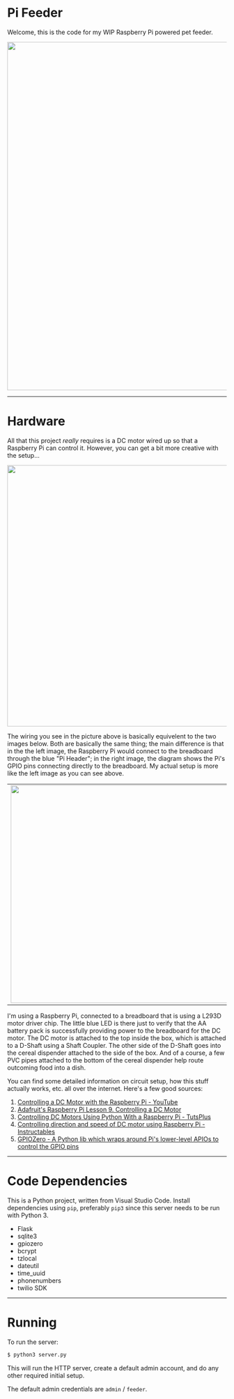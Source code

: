 # Pi Feeder

Welcome, this is the code for my WIP Raspberry Pi powered pet feeder.

<img src="https://raw.githubusercontent.com/afollestad/pi-feeder/master/art/webdashboard.png" width="800" />

---

# Hardware

All that this project *really* requires is a DC motor wired up so that a Raspberry Pi can control it. However, you can get a bit more creative with the setup...

<img src="https://raw.githubusercontent.com/afollestad/pi-feeder/master/art/pifeederhardware.jpg" width="600" />

The wiring you see in the picture above is basically equivelent to the two images below. Both are basically the same thing; the main difference is that in the 
the left image, the Raspberry Pi would connect to the breadboard through the blue "Pi Header"; in the right image, the diagram shows the Pi's GPIO pins connecting 
directly to the breadboard. My actual setup is more like the left image as you can see above.

<table>
<tr>
<td><img src="https://raw.githubusercontent.com/afollestad/pi-feeder/master/art/breadboardsetup.png" width="500" /></td>
<td><img src="https://raw.githubusercontent.com/afollestad/pi-feeder/master/art/breadboardsetup2.png" width="500" /></td>
</tr>
</table>

I'm using a Raspberry Pi, connected to a breadboard that is using a L293D motor driver chip. The little blue LED is there just to verify 
that the AA battery pack is successfully providing power to the breadboard for the DC motor. The DC motor is attached to the top inside the box, 
which is attached to a D-Shaft using a Shaft Coupler. The other side of the D-Shaft goes into the cereal dispender attached to the side of the box. 
And of a course, a few PVC pipes attached to the bottom of the cereal dispender help route outcoming food into a dish.

You can find some detailed information on circuit setup, how this stuff actually works, etc. all over the internet. Here's a few good sources:

1. [Controlling a DC Motor with the Raspberry Pi - YouTube](https://www.youtube.com/watch?v=W7cV9_W12sM)
2. [Adafruit's Raspberry Pi Lesson 9. Controlling a DC Motor](https://learn.adafruit.com/adafruit-raspberry-pi-lesson-9-controlling-a-dc-motor/overview)
3. [Controlling DC Motors Using Python With a Raspberry Pi - TutsPlus](https://business.tutsplus.com/tutorials/controlling-dc-motors-using-python-with-a-raspberry-pi--cms-20051)
4. [Controlling direction and speed of DC motor using Raspberry Pi - Instructables](http://www.instructables.com/id/Controlling-Direction-and-Speed-of-DC-Motor-Using-/)
5. [GPIOZero - A Python lib which wraps around Pi's lower-level APIOs to control the GPIO pins](https://gpiozero.readthedocs.io/en/v1.3.1/api_output.html#motor)

---

# Code Dependencies

This is a Python project, written from Visual Studio Code. Install dependencies using `pip`, preferably `pip3` since this server needs to be run with Python 3.

* Flask
* sqlite3
* gpiozero
* bcrypt
* tzlocal
* dateutil
* time_uuid
* phonenumbers
* twilio SDK

---

# Running

To run the server:

```bash
$ python3 server.py
```

This will run the HTTP server, create a default admin account, and do any other required initial setup.

The default admin credentials are `admin` / `feeder`.
